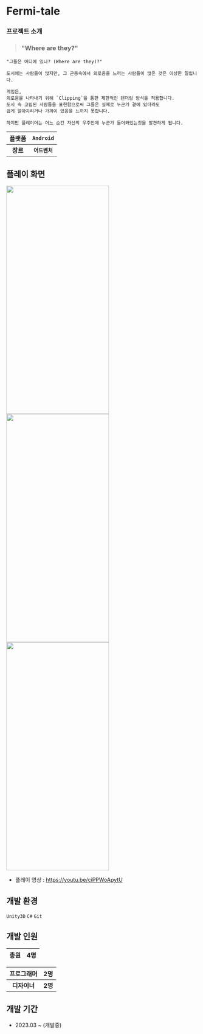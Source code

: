 # Fermi-tale

### 프로젝트 소개
> ### "Where are they?"
  
```
"그들은 어디에 있나? (Where are they)?"

도시에는 사람들이 많지만, 그 군중속에서 외로움을 느끼는 사람들이 많은 것은 이상한 일입니다.

게임은,
외로움을 나타내기 위해 `Clipping`을 통한 제한적인 렌더링 방식을 적용합니다.
도시 속 고립된 사람들을 표현함으로써 그들은 실제로 누군가 곁에 있더라도
쉽게 알아차리거나 가까이 있음을 느끼지 못합니다.

하지만 플레이어는 어느 순간 자신의 우주안에 누군가 들어와있는것을 발견하게 됩니다.
```
  
|     플랫폼     |     `Android`     |
| :-------------: | :------------------: |
| **장르** | **`어드벤처`** |

## 플레이 화면
<img src="https://github.com/Fouractal/Fermi-tale/assets/77562357/7327a208-d9b8-43e6-a82e-7db958c61579"  width="270px" height="600px"/>  
<img src="https://github.com/Fouractal/Fermi-tale/assets/77562357/0553e788-8d5c-40c3-8f76-7fe20f0e62c4"  width="270px" height="600px"/>  
<img src="https://github.com/Fouractal/Fermi-tale/assets/77562357/29569bfe-ecb9-416d-8425-5aee8a707ab0"  width="270px" height="600px"/>  

- 플레이 영상 : https://youtu.be/ciPPWoApytU

## 개발 환경
`Unity3D` `C#` `Git`

## 개발 인원
| 총원 |     4명     |
| :-------------: |:-------------: |

|프로그래머 |     2명     |
| :-------------: |:-------------: |
| **디자이너** | **2명** |

## 개발 기간
- 2023.03 ~ (개발중)
